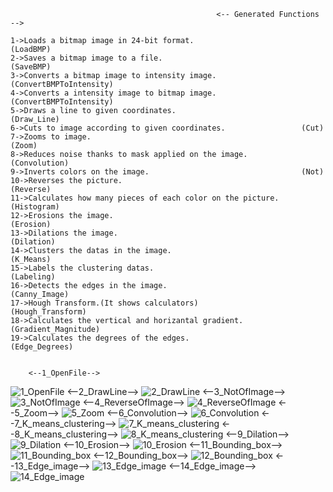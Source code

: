                                                   <-- Generated Functions -->

	1->Loads a bitmap image in 24-bit format.                        (LoadBMP)
	2->Saves a bitmap image to a file.                               (SaveBMP)
	3->Converts a bitmap image to intensity image.                   (ConvertBMPToIntensity)
	4->Converts a intensity image to bitmap image.                   (ConvertBMPToIntensity)
	5->Draws a line to given coordinates.                            (Draw_Line)
	6->Cuts to image according to given coordinates.                 (Cut)
	7->Zooms to image.                                               (Zoom)
	8->Reduces noise thanks to mask applied on the image.            (Convolution)
	9->Inverts colors on the image.                                  (Not)
	10->Reverses the picture.                                        (Reverse)
	11->Calculates how many pieces of each color on the picture.     (Histogram)
	12->Erosions the image.                                          (Erosion)
	13->Dilations the image.                                         (Dilation)
	14->Clusters the datas in the image.                             (K_Means)
	15->Labels the clustering datas.                                 (Labeling)
	16->Detects the edges in the image.                              (Canny_Image)		
	17->Hough Transform.(It shows calculators)                       (Hough_Transform)
	18->Calculates the vertical and horizantal gradient.             (Gradient_Magnitude)
	19->Calculates the degrees of the edges.                         (Edge_Degrees)
		
	
        <--1_OpenFile-->	
   ![1_OpenFile](https://user-images.githubusercontent.com/39070206/60615008-d2666980-9dd6-11e9-8c45-983c274ec5a4.png)
   	<--2_DrawLine-->
   ![2_DrawLine](https://user-images.githubusercontent.com/39070206/60615294-718b6100-9dd7-11e9-902a-bdcb0f97e91f.png)
   	<--3_NotOfImage-->
   ![3_NotOfImage](https://user-images.githubusercontent.com/39070206/60615296-7223f780-9dd7-11e9-98a1-05c213828a76.png)
	<--4_ReverseOfImage-->
   ![4_ReverseOfImage](https://user-images.githubusercontent.com/39070206/60615297-7223f780-9dd7-11e9-9885-3cbdd08abc2d.png)
	<--5_Zoom-->
   ![5_Zoom](https://user-images.githubusercontent.com/39070206/60615298-7223f780-9dd7-11e9-9f3e-1e68d449fea1.png)
	<--6_Convolution-->
   ![6_Convolution](https://user-images.githubusercontent.com/39070206/60615299-7223f780-9dd7-11e9-8e28-e54c0e731ebc.png)
	<--7_K_means_clustering-->
   ![7_K_means_clustering](https://user-images.githubusercontent.com/39070206/60615285-6fc19d80-9dd7-11e9-983c-563597f2c265.png)
   	<--8_K_means_clustering-->
   ![8_K_means_clustering](https://user-images.githubusercontent.com/39070206/60615286-6fc19d80-9dd7-11e9-98e0-1e5570eb24bf.png)
	<--9_Dilation-->
   ![9_Dilation](https://user-images.githubusercontent.com/39070206/60615287-705a3400-9dd7-11e9-8fcb-1bb016e8bee9.png)
	<--10_Erosion-->
   ![10_Erosion](https://user-images.githubusercontent.com/39070206/60615288-705a3400-9dd7-11e9-8706-bdafcd261b2d.png)
	<--11_Bounding_box-->
   ![11_Bounding_box](https://user-images.githubusercontent.com/39070206/60615289-705a3400-9dd7-11e9-9c78-7715b22db2e8.png)
	<--12_Bounding_box-->
   ![12_Bounding_box](https://user-images.githubusercontent.com/39070206/60615290-70f2ca80-9dd7-11e9-9bfe-3b2b257d87c7.png)
	<--13_Edge_image-->
   ![13_Edge_image](https://user-images.githubusercontent.com/39070206/60615291-70f2ca80-9dd7-11e9-91ed-5f492cda704d.png)
	<--14_Edge_image-->
   ![14_Edge_image](https://user-images.githubusercontent.com/39070206/60615293-70f2ca80-9dd7-11e9-8969-c7d312fd3b97.png)
